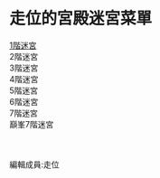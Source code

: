 <!DOCTYPE html>
<html>
    <body>
        <h1>走位的宮殿迷宮菜單</h1>
        <a href="maze1.md">1階迷宮</a><br>
        <a>2階迷宮</a><br>
        <a>3階迷宮</a><br>
        <a>4階迷宮</a><br>
        <a>5階迷宮</a><br>
        <a>6階迷宮</a><br>
        <a>7階迷宮</a><br>
        <a>巔峯7階迷宮</a><br><br><br><br>
        <footer>編輯成員:走位
        </footer>
    </body>
